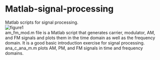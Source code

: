 # Matlab-signal-processing
Matlab scripts for signal processing.  
![figure1](https://github.com/Moji14/Matlab-signal-processing/assets/30596071/e0ac71bd-00bb-44da-8b9c-de568260d50f)  
am_fm_mod.m file is a Matlab script that generates carrier, modulator, AM, and FM signals and plots them in the time domain as well as the frequency domain. It is a good basic introduction exercise  for signal processing. 
ana_c_ana_m.m plots AM, PM, and FM signals in time and frequency domains.
